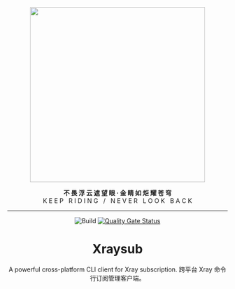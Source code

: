 <div align="center">
  <img width="400" src="https://user-images.githubusercontent.com/9838749/129607271-0161a754-6405-4106-bd64-fa1847004b03.png" />

  <span><b>不 畏 浮 云 遮 望 眼 · 金 睛 如 炬 耀 苍 穹</b></span>
  <br>
  <span>K E E P &nbsp; R I D I N G &nbsp; / &nbsp; N E V E R &nbsp; L O O K &nbsp; B A C K</span>

----
  
![Build](https://github.com/Bpazy/behappy/workflows/Build/badge.svg)
[![Quality Gate Status](https://sonarcloud.io/api/project_badges/measure?project=Bpazy_behappy&metric=alert_status)](https://sonarcloud.io/dashboard?id=Bpazy_behappy)


# Xraysub
A powerful cross-platform CLI client for Xray subscription. 跨平台 Xray 命令行订阅管理客户端。
</div>

